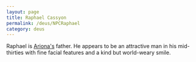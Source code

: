 ```yaml
---
layout: page
title: Raphael Cassyon
permalink: /deus/NPCRaphael
category: deus
---
```

Raphael is [Ariona's](CharPublicAlex) father. He appears to be an attractive man in his mid-thirties with fine facial features and a kind but world-weary smile.
